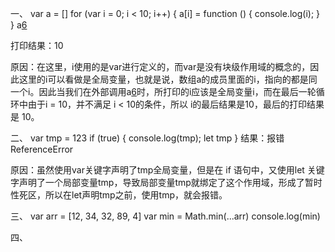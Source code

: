 一、
var a = []
for (var i = 0; i < 10; i++) {
    a[i] = function () {
        console.log(i);
    }
}
a[6]()

打印结果：10

原因：在这里，i使用的是var进行定义的，而var是没有块级作用域的概念的，因此这里的i可以看做是全局变量，也就是说，数组a的成员里面的i，指向的都是同一个i。因此当我们在外部调用a[6]()时，所打印的i应该是全局变量i，而在最后一轮循环中由于i = 10，并不满足 i < 10的条件，所以 i的最后结果是10，最后的打印结果是 10。 

二、
var tmp = 123
if (true) {
    console.log(tmp);
    let tmp
}
结果：报错ReferenceError

原因：虽然使用var关键字声明了tmp全局变量，但是在 if 语句中，又使用let 关键字声明了一个局部变量tmp，导致局部变量tmp就绑定了这个作用域，形成了暂时性死区，所以在let声明tmp之前，使用tmp，就会报错。

三、
var arr = [12, 34, 32, 89, 4]
var min = Math.min(...arr)
console.log(min)

四、


